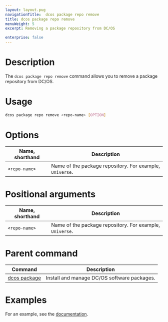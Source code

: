 ```yaml
---
layout: layout.pug
navigationTitle:  dcos package repo remove
title: dcos package repo remove
menuWeight: 5
excerpt: Removing a package repository from DC/OS

enterprise: false
---
```



# Description
The `dcos package repo remove` command allows you to remove a package repository from DC/OS.

# Usage

```bash
dcos package repo remove <repo-name> [OPTION]
```

# Options

| Name, shorthand |  Description |
|---------|-------------|
| `<repo-name>`   |   Name of the package repository. For example, `Universe`. |

# Positional arguments

| Name, shorthand |  Description |
|---------|-------------|
| `<repo-name>`   |   Name of the package repository. For example, `Universe`. |

# Parent command

| Command | Description |
|---------|-------------|
| [dcos package](/mesosphere/dcos/1.11/cli/command-reference/dcos-package/)   | Install and manage DC/OS software packages. |

# Examples

For an example, see the [documentation](/mesosphere/dcos/1.11/administering-clusters/repo/).
